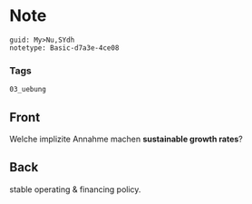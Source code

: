 # Note
```
guid: My>Nu,SYdh
notetype: Basic-d7a3e-4ce08
```

### Tags
```
03_uebung
```

## Front
Welche implizite Annahme machen <b>sustainable growth rates</b>?

## Back
stable operating & financing policy.
